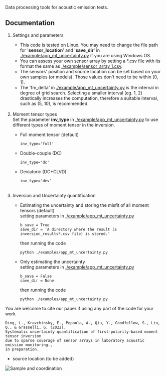 Data processing tools for acoustic emission tests. 

## Documentation
<ol>
<li> Settings and parameters</li>

<ul>
<li> This code is tested on Linux. You may need to change the file path for '<b>sensor_location</b>' and '<b>save_dir</b>' in <a href="https://github.com/Liang-Ding/DAE/blob/master/examples/app_mt_uncertainty.py">./example/app_mt_uncertainty.py</a> if you are using Windows OS.</li>
<li>You can assess your own sensor array by setting a *.csv file with its format the same as <a href="https://github.com/Liang-Ding/DAE/blob/master/examples/sensor_array_1.csv">./example/sensor_array_1.csv</a>.</li>
<li>The sensors' position and source location can be set based on your own samples (or models). Those values don't need to be within [0, 1].</li>
<li>The 'fm_delta' in <a href="https://github.com/Liang-Ding/DAE/blob/master/examples/app_mt_uncertainty.py">./example/app_mt_uncertainty.py</a> is the interval in degree of grid search. Selecting a smaller interval (eg. 1, 2) drastically increases the computation, therefore a suitable interval, such as (5, 10), is recommended. </li>
</ul>

<!-- moment tensor type --> 
<br>
<li>Moment tensor types</li>
Set the parameter <b>inv_type</b> in <a href="https://github.com/Liang-Ding/DAE/blob/master/examples/app_mt_uncertainty.py">./example/app_mt_uncertainty.py</a> to use different types of moment tensor in the inversion. 
<ul>
<li>Full moment tensor (default)</li>

```text
inv_type='full'
```

<li>Double-couple (DC)</li>

```text
inv_type='dc'
```


<li>Deviatoric (DC+CLVD)</li>

```text
inv_type='dev'
```

</ul>


<!-- Inversion and uncertainty quantification -->
<br>
<li>Inversion and Uncertainty quantification</li>
<ul>
<li>Estimating the uncertainty and storing the misfit of all moment tensors (default) </li>
setting parameters in <a href="https://github.com/Liang-Ding/DAE/blob/master/examples/app_mt_uncertainty.py">./example/app_mt_uncertainty.py</a>

```text
b_save = True
save_dir = 'A directory where the result (a inversion_results*.csv file) is stored.'
```
then running the code
```shell
python ./examples/app_mt_uncertainty.py 
```

<li>
Only estimating the uncertainty 
</li>
setting parameters in <a href="https://github.com/Liang-Ding/DAE/blob/master/examples/app_mt_uncertainty.py">./example/app_mt_uncertainty.py</a>

```text
b_save = False
save_dir = None
```
then running the code
```shell
python ./examples/app_mt_uncertainty.py 
```
</ul>

</ol>


You are welcome to cite our paper if using any part of the code for your work
```text
Ding, L., Kravchinsky, E., Popoola, A., Qiu, Y., Goodfellow, S., Liu, Q., & Grasselli, G. (2022). 
Systematic uncertainty quantification of first-polarity-based moment tensor inversion 
due to sparse coverage of sensor arrays in laboratory acoustic emission monitoring., 
in preparation.
```

* source location (to be added)

![Sample and coordination](https://github.com/myliangding/DAE/blob/master/documentation/DCylinder.jpg)
